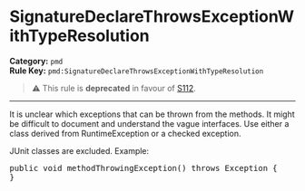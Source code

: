# SignatureDeclareThrowsExceptionWithTypeResolution
**Category:** `pmd`<br/>
**Rule Key:** `pmd:SignatureDeclareThrowsExceptionWithTypeResolution`<br/>
> :warning: This rule is **deprecated** in favour of [S112](https://rules.sonarsource.com/java/RSPEC-112).

-----

It is unclear which exceptions that can be thrown from the methods.
It might be difficult to document and understand the vague interfaces.
Use either a class derived from RuntimeException or a checked exception.

JUnit classes are excluded. Example:
<pre>
public void methodThrowingException() throws Exception {
}
</pre>
